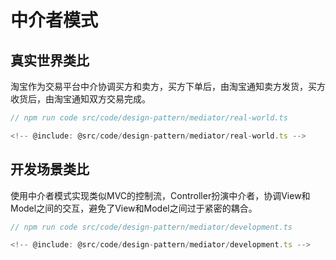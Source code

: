 # 中介者模式

## 真实世界类比

淘宝作为交易平台中介协调买方和卖方，买方下单后，由淘宝通知卖方发货，买方收货后，由淘宝通知双方交易完成。

```ts
// npm run code src/code/design-pattern/mediator/real-world.ts

<!-- @include: @src/code/design-pattern/mediator/real-world.ts -->
```

## 开发场景类比

使用中介者模式实现类似MVC的控制流，Controller扮演中介者，协调View和Model之间的交互，避免了View和Model之间过于紧密的耦合。

```ts
// npm run code src/code/design-pattern/mediator/development.ts

<!-- @include: @src/code/design-pattern/mediator/development.ts -->
```
